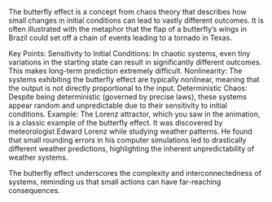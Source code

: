 The butterfly effect is a concept from chaos theory that describes how small changes in initial conditions can lead to vastly different outcomes. It is often illustrated with the metaphor that the flap of a butterfly’s wings in Brazil could set off a chain of events leading to a tornado in Texas.

Key Points:
Sensitivity to Initial Conditions: In chaotic systems, even tiny variations in the starting state can result in significantly different outcomes. This makes long-term prediction extremely difficult.
Nonlinearity: The systems exhibiting the butterfly effect are typically nonlinear, meaning that the output is not directly proportional to the input.
Deterministic Chaos: Despite being deterministic (governed by precise laws), these systems appear random and unpredictable due to their sensitivity to initial conditions.
Example:
The Lorenz attractor, which you saw in the animation, is a classic example of the butterfly effect. It was discovered by meteorologist Edward Lorenz while studying weather patterns. He found that small rounding errors in his computer simulations led to drastically different weather predictions, highlighting the inherent unpredictability of weather systems.

The butterfly effect underscores the complexity and interconnectedness of systems, reminding us that small actions can have far-reaching consequences.
